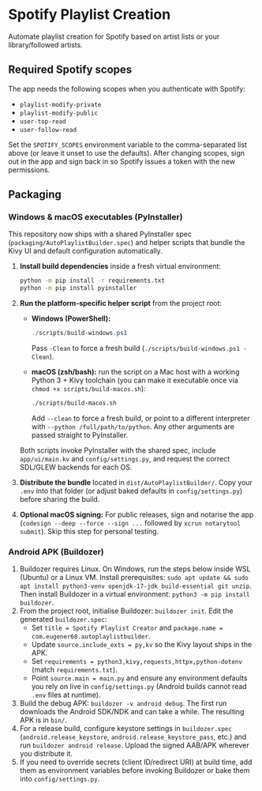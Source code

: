 # Spotify Playlist Creation

Automate playlist creation for Spotify based on artist lists or your library/followed artists.

## Required Spotify scopes

The app needs the following scopes when you authenticate with Spotify:

- `playlist-modify-private`
- `playlist-modify-public`
- `user-top-read`
- `user-follow-read`

Set the `SPOTIFY_SCOPES` environment variable to the comma-separated list above (or leave it unset to use the defaults). After changing scopes, sign out in the app and sign back in so Spotify issues a token with the new permissions.

## Packaging

### Windows & macOS executables (PyInstaller)

This repository now ships with a shared PyInstaller spec (`packaging/AutoPlaylistBuilder.spec`) and helper scripts that bundle the Kivy UI and default configuration automatically.

1. **Install build dependencies** inside a fresh virtual environment:

   ```bash
   python -m pip install -r requirements.txt
   python -m pip install pyinstaller
   ```

2. **Run the platform-specific helper script** from the project root:

   - **Windows (PowerShell):**

     ```powershell
     ./scripts/build-windows.ps1
     ```

     Pass `-Clean` to force a fresh build (`./scripts/build-windows.ps1 -Clean`).

   - **macOS (zsh/bash):** run the script on a Mac host with a working Python 3 + Kivy toolchain (you can make it executable once via `chmod +x scripts/build-macos.sh`):

     ```bash
     ./scripts/build-macos.sh
     ```

       Add `--clean` to force a fresh build, or point to a different interpreter with `--python /full/path/to/python`. Any other arguments are passed straight to PyInstaller.

   Both scripts invoke PyInstaller with the shared spec, include `app/ui/main.kv` and `config/settings.py`, and request the correct SDL/GLEW backends for each OS.

3. **Distribute the bundle** located in `dist/AutoPlaylistBuilder/`. Copy your `.env` into that folder (or adjust baked defaults in `config/settings.py`) before sharing the build.
4. **Optional macOS signing:** For public releases, sign and notarise the app (`codesign --deep --force --sign ...` followed by `xcrun notarytool submit`). Skip this step for personal testing.

### Android APK (Buildozer)

1. Buildozer requires Linux. On Windows, run the steps below inside WSL (Ubuntu) or a Linux VM. Install prerequisites: `sudo apt update && sudo apt install python3-venv openjdk-17-jdk build-essential git unzip`. Then install Buildozer in a virtual environment: `python3 -m pip install buildozer`.
2. From the project root, initialise Buildozer: `buildozer init`. Edit the generated `buildozer.spec`:
   - Set `title = Spotify Playlist Creator` and `package.name = com.eugener68.autoplaylistbuilder`.
   - Update `source.include_exts = py,kv` so the Kivy layout ships in the APK.
   - Set `requirements = python3,kivy,requests,httpx,python-dotenv` (match `requirements.txt`).
   - Point `source.main = main.py` and ensure any environment defaults you rely on live in `config/settings.py` (Android builds cannot read `.env` files at runtime).
3. Build the debug APK: `buildozer -v android debug`. The first run downloads the Android SDK/NDK and can take a while. The resulting APK is in `bin/`.
4. For a release build, configure keystore settings in `buildozer.spec` (`android.release_keystore`, `android.release_keystore_pass`, etc.) and run `buildozer android release`. Upload the signed AAB/APK wherever you distribute it.
5. If you need to override secrets (client ID/redirect URI) at build time, add them as environment variables before invoking Buildozer or bake them into `config/settings.py`.
